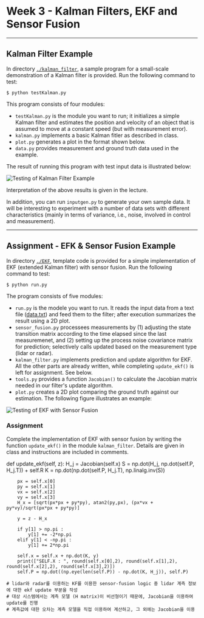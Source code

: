 # Week 3 - Kalman Filters, EKF and Sensor Fusion

---

[//]: # (Image References)
[kalman-result]: ./kalman_filter/graph.png
[EKF-results]: ./EKF/plot.png

## Kalman Filter Example

In directory [`./kalman_filter`](./kalman_filter), a sample program for a small-scale demonstration of a Kalman filter is provided. Run the following command to test:

```
$ python testKalman.py
```

This program consists of four modules:

* `testKalman.py` is the module you want to run; it initializes a simple Kalman filter and estimates the position and velocity of an object that is assumed to move at a constant speed (but with measurement error).
* `kalman.py` implements a basic Kalman fitler as described in class.
* `plot.py` generates a plot in the format shown below.
* `data.py` provides measurement and ground truth data used in the example.

The result of running this program with test input data is illustrated below:

![Testing of Kalman Filter Example][kalman-result]

Interpretation of the above results is given in the lecture.

In addition, you can run `inputgen.py` to generate your own sample data. It will be interesting to experiment with a number of data sets with different characteristics (mainly in terms of variance, i.e., noise, involved in control and measurement).

---

## Assignment - EFK & Sensor Fusion Example

In directory [`./EKF`](./EKF), template code is provided for a simple implementation of EKF (extended Kalman filter) with sensor fusion. Run the following command to test:

```
$ python run.py
```

The program consists of five modules:

* `run.py` is the modele you want to run. It reads the input data from a text file ([data.txt](./EKF/data.txt)) and feed them to the filter; after execution summarizes the result using a 2D plot.
* `sensor_fusion.py` processees measurements by (1) adjusting the state transition matrix according to the time elapsed since the last measuremenet, and (2) setting up the process noise covariance matrix for prediction; selectively calls updated based on the measurement type (lidar or radar).
* `kalman_filter.py` implements prediction and update algorithm for EKF. All the other parts are already written, while completing `update_ekf()` is left for assignment. See below.
* `tools.py` provides a function `Jacobian()` to calculate the Jacobian matrix needed in our filter's update algorithm.
*  `plot.py` creates a 2D plot comparing the ground truth against our estimation. The following figure illustrates an example:

![Testing of EKF with Sensor Fusion][EKF-results]

### Assignment

Complete the implementation of EKF with sensor fusion by writing the function `update_ekf()` in the module `kalman_filter`. Details are given in class and instructions are included in comments.



def update_ekf(self, z):
        H_j = Jacobian(self.x)
        S = np.dot(H_j, np.dot(self.P, H_j.T)) + self.R
        K = np.dot(np.dot(self.P, H_j.T), np.linalg.inv(S))

        px = self.x[0]
        py = self.x[1]
        vx = self.x[2]
        vy = self.x[3]
        H_x = [sqrt(px*px + py*py), atan2(py,px), (px*vx + py*vy)/sqrt(px*px + py*py)]

        y = z - H_x

        if y[1] > np.pi :
            y[1] += -2*np.pi
        elif y[1] < -np.pi :
            y[1] += 2*np.pi  

        self.x = self.x + np.dot(K, y)
        print(["SELF.X : ", round(self.x[0],2), round(self.x[1],2), round(self.x[2],2), round(self.x[3],2)])
        self.P = np.dot((np.eye(len(self.P)) - np.dot(K, H_j)), self.P)  

    # lidar와 radar를 이용하는 KF를 이용한 sensor-fusion logic 중 lidar 계측 정보에 대한 ekf update 부분을 작성
    # 대상 시스템에서는 계측 모델 (H matrix)이 비선형이기 때문에, Jacobian을 이용하여 update를 진행
    # 계측값에 대한 오차는 계측 모델을 직접 이용하여 계산하고, 그 외에는 Jacobian을 이용
 
